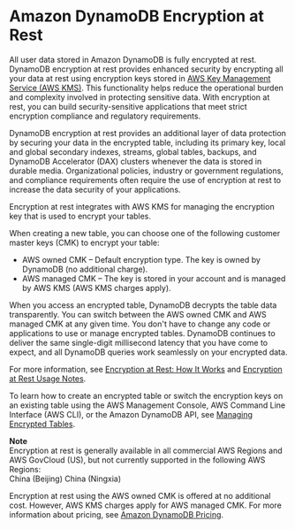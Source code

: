 # Amazon DynamoDB Encryption at Rest<a name="EncryptionAtRest"></a>

All user data stored in Amazon DynamoDB is fully encrypted at rest\. DynamoDB encryption at rest provides enhanced security by encrypting all your data at rest using encryption keys stored in [AWS Key Management Service \(AWS KMS\)](https://aws.amazon.com/kms/)\. This functionality helps reduce the operational burden and complexity involved in protecting sensitive data\. With encryption at rest, you can build security\-sensitive applications that meet strict encryption compliance and regulatory requirements\. 

DynamoDB encryption at rest provides an additional layer of data protection by securing your data in the encrypted table, including its primary key, local and global secondary indexes, streams, global tables, backups, and DynamoDB Accelerator \(DAX\) clusters whenever the data is stored in durable media\. Organizational policies, industry or government regulations, and compliance requirements often require the use of encryption at rest to increase the data security of your applications\. 

Encryption at rest integrates with AWS KMS for managing the encryption key that is used to encrypt your tables\. 

 When creating a new table, you can choose one of the following customer master keys \(CMK\) to encrypt your table: 
+ AWS owned CMK – Default encryption type\. The key is owned by DynamoDB \(no additional charge\)\. 
+  AWS managed CMK – The key is stored in your account and is managed by AWS KMS \(AWS KMS charges apply\)\. 

 When you access an encrypted table, DynamoDB decrypts the table data transparently\. You can switch between the AWS owned CMK and AWS managed CMK at any given time\. You don't have to change any code or applications to use or manage encrypted tables\. DynamoDB continues to deliver the same single\-digit millisecond latency that you have come to expect, and all DynamoDB queries work seamlessly on your encrypted data\. 

For more information, see [Encryption at Rest: How It Works](encryption.howitworks.md) and [Encryption at Rest Usage Notes](encryption.usagenotes.md)\. 

To learn how to create an encrypted table or switch the encryption keys on an existing table using the AWS Management Console, AWS Command Line Interface \(AWS CLI\), or the Amazon DynamoDB API, see [Managing Encrypted Tables](encryption.tutorial.md)\.

**Note**  
Encryption at rest is generally available in all commercial AWS Regions and AWS GovCloud \(US\), but not currently supported in the following AWS Regions:   
China \(Beijing\)
China \(Ningxia\)

 Encryption at rest using the AWS owned CMK is offered at no additional cost\. However, AWS KMS charges apply for AWS managed CMK\. For more information about pricing, see [Amazon DynamoDB Pricing](https://aws.amazon.com/dynamodb/pricing)\. 